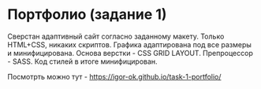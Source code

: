 # Портфолио (задание 1)

Сверстан адаптивный сайт согласно заданному макету.
Только HTML+CSS, никаких скриптов.
Графика адаптирована под все размеры и минифицирована.
Основа верстки - CSS GRID LAYOUT.
Препроцессор - SASS.
Код стилей в итоге минифицирован.

Посмотрть можно тут - https://igor-ok.github.io/task-1-portfolio/
